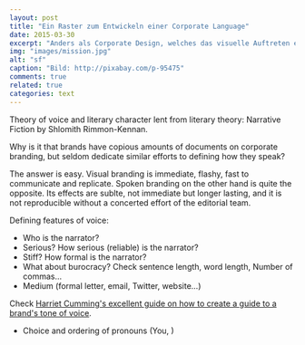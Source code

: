 ```yaml
---
layout: post
title: "Ein Raster zum Entwickeln einer Corporate Language"
date: 2015-03-30
excerpt: "Anders als Corporate Design, welches das visuelle Auftreten einer Marke regelt, kommt Corporate Language, also die sprachliche Brand-Charakteristik, oft zu kurz. Ein Kriterienraster hilft Marken sprachlich auf die Sprünge."
img: "images/mission.jpg"
alt: "sf"
caption: "Bild: http://pixabay.com/p-95475"
comments: true
related: true
categories: text
---
```


Theory of voice and literary character lent from literary theory: Narrative Fiction by Shlomith Rimmon-Kennan.

Why is it that brands have copious amounts of documents on corporate branding, but seldom dedicate similar efforts to defining how they speak?

The answer is easy. Visual branding is immediate, flashy, fast to communicate and replicate. Spoken branding on the other hand is quite the opposite. Its effects are sublte, not immediate but longer lasting, and it is not reproducible without a concerted effort of the editorial team.

Defining features of voice:

- Who is the narrator?
- Serious? How serious (reliable) is the narrator?
- Stiff? How formal is the narrator?
- What about burocracy? Check sentence length, word length, Number of commas...
- Medium (formal letter, email, Twitter, website...)

Check [Harriet Cumming's excellent guide on how to create a guide to a brand's tone of voice](https://www.distilled.net/tone-of-voice/).

- Choice and ordering of pronouns (You, )

